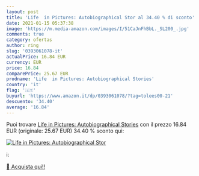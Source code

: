 ```yaml
---
layout: post
title: 'Life  in Pictures: Autobiographical Stor al 34.40 % di sconto'
date: 2021-01-15 05:37:38
image: 'https://m.media-amazon.com/images/I/51CaJnFhBbL._SL200_.jpg'
comments: true
category: ofertas
author: ring
slug: '0393061078-it'
actualPrice: 16.84 EUR
currency: EUR
price: 16.84
comparePrice: 25.67 EUR
prodname: 'Life  in Pictures: Autobiographical Stories'
country: 'it'
flag: '🇮🇹'
buyurl: 'https://www.amazon.it/dp/0393061078/?tag=tolees00-21'
descuento: '34.40'
average: '16.84'
---
```


Puoi trovare [Life  in Pictures: Autobiographical Stories](https://www.amazon.it/dp/0393061078/?tag=tolees00-21) con il prezzo 16.84 EUR (originale: 25.67 EUR) 34.40 % sconto qui:

[![Life  in Pictures: Autobiographical Stor](https://m.media-amazon.com/images/I/51CaJnFhBbL._SL200_.jpg)](https://www.amazon.it/dp/0393061078/?tag=tolees00-21)

ℹ️:


[🛒 Acquista qui!!](https://www.amazon.it/dp/0393061078/?tag=tolees00-21)
